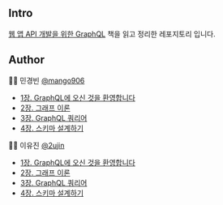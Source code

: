 ## Intro

[웹 앱 API 개발을 위한 GraphQL](http://www.yes24.com/Product/Goods/81537382) 책을 읽고 정리한 레포지토리 입니다.

## Author

🧑‍💻 민경빈 [@mango906](https://github.com/mango906)

- [1장. GraphQL에 오신 것을 환영합니다](https://github.com/mango906/graphql-book-study/blob/master/mango906/Chapter1.md)
- [2장. 그래프 이론](https://github.com/mango906/graphql-book-study/blob/master/mango906/Chapter2.md)
- [3장. GraphQL 쿼리어](https://github.com/mango906/graphql-book-study/blob/master/mango906/Chapter3.md)
- [4장. 스키마 설계하기](https://github.com/mango906/graphql-book-study/blob/master/mango906/Chapter4.md)

👩‍💻 이유진 [@2ujin](https://github.com/2ujin)

- [1장. GraphQL에 오신 것을 환영합니다](https://github.com/mango906/graphql-book-study/blob/master/2ujin/1.md)
- [2장. 그래프 이론](https://github.com/mango906/graphql-book-study/blob/master/2ujin/2.md)
- [3장. GraphQL 쿼리어](https://github.com/mango906/graphql-book-study/blob/master/2ujin/3.md)
- [4장. 스키마 설계하기](https://github.com/mango906/graphql-book-study/blob/master/2ujin/4.md)